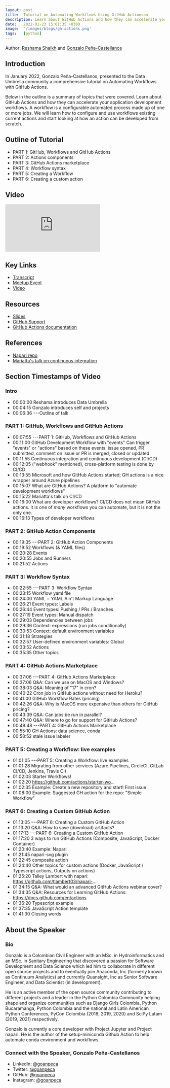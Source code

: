 ```yaml
---
layout: post
title:  Tutorial on Automating Workflows Using GitHub Actionson
description: Learn about GitHub Actions and how they can accelerate your application development workflows.
date:   2022-01-23 15:01:35 +0300
image:  '/images/blogs/gh-actions.png'
tags:   [python]
---
```


Author: [Reshama Shaikh](https://reshamas.github.io) and [Gonzalo Peña-Castellanos](https://twitter.com/goanpec)

## Introduction

In January 2022, Gonzalo Peña-Castellanos, presented to the Data Umbrella community a comprehensive tutorial on Automating Workflows with GitHub Actions.  

Below in the outline is a summary of topics that were covered. Learn about GitHub Actions and how they can accelerate your application development workflows. A workflow is a configurable automated process made up of one or more jobs. We will learn how to configure and use workflows existing current actions and start looking at how an action can be developed from scratch.

## Outline of Tutorial
- PART 1: GitHub, Workflows and GitHub Actions
- PART 2: Actions components
- PART 3: GitHub Actions marketplace
- PART 4: Workflow syntax
- PART 5: Creating a Workflow
- PART 6: Creating a custom action

## Video
<p>
<iframe src="https://www.youtube.com/embed/d48WGkePFq0" loading="lazy" frameborder="0" allowfullscreen></iframe>
</p>



## Key Links
- [Transcript](https://github.com/data-umbrella/event-transcripts/blob/main/2022/42-gonzalo-github-actions.md)
- [Meetup Event](https://www.meetup.com/data-umbrella/events/282772806/)
- [Video](https://youtu.be/d48WGkePFq0)

## Resources
- [Slides](https://bit.ly/github-workflows)
- [GitHub Support](https://support.github.com)
- [GitHub Actions documentation](https://docs.github.com/en/actions)

## References
- [Napari repo](https://github.com/tlambert03/napari-plugin-action)
- [Mariatta's talk on continuous integration](https://youtu.be/vLBr_AfomUY)

## Section Timestamps of Video

### Intro
- 00:00:00 Reshama introduces Data Umbrella
- 00:04:15 Gonzalo introduces self and projects
- 00:06:36 ---Outline of talk  


### PART 1: GitHub, Workflows and GitHub Actions
- 00:07:55 ---PART 1: GitHub, Workflows and GitHub Actions
- 00:11:00 GitHub Development Workflow with "events"
Can trigger "events" or "actions" based on these events: issue opened, PR submitted, comment on issue or PR is merged, closed or updated
- 00:11:55 Continuous integration and continuous development (CI/CD)
- 00:12:05 ("webhook" mentioned), cross-platform testing is done by CI/CD  
- 00:13:55 Microsoft and how GitHub Actions started; GH actions is a nice wrapper around Azure pipelines   
- 00:15:07 What are GitHub Actions? A platform to "automate development workflows"  
- 00:15:22 Mariatta's talk on CI/CD  
- 00:16:00 What are developer workflows?  CI/CD does not mean GitHub actions. It is one of *many* workflows you can automate, but it is not the only one.
- 00:16:13 Types of developer workflows

### PART 2: GitHub Action Components 
- 00:19:35 ---PART 2: GitHub Action Components  
- 00:19:52 Workflows (& YAML files)   
- 00:20:28 Events  
- 00:20:55 Jobs and Runners  
- 00:21:52 Actions  

### PART 3: Workflow Syntax
- 00:22:55 ---PART 3: Workflow Syntax  
- 00:23:15 Workflow yaml file 
- 00:24:00 YAML = YAML Ain't Markup Language   
- 00:26:21 Event types: Labels  
- 00:26:44 Event types: Pushing / PRs / Branches  
- 00:27:19 Event types: Manual dispatch  
- 00:29:03 Dependencies between jobs  
- 00:29:36 Context: expressions (run jobs conditionally)
- 00:30:53 Context: default environment variables
- 00:31:18 Strategies
- 00:32:57 User-defined environment variables: Global
- 00:33:52 Actions
- 00:35:35 Other topics

### PART 4: GitHub Actions Marketplace
- 00:37:06 ---PART 4: GitHub Actions Marketplace
- 00:37:06 Q&A: Can we use on MacOS and Windows?
- 00:38:03 Q&A: Meaning of "17" in cron?
- 00:40:22 Cron job in GitHub actions without need for Heroku?
- 00:41:00 GitHub Workflow Rates (pricing)
- 00:42:26 Q&A: Why is MacOS more expensive than others for GitHub pricing?
- 00:43:39 Q&A: Can jobs be run in parallel?
- 00:47:40 Q&A: Where to go for support for GitHub Actions?
- 00:49:48 ---PART 4: GitHub Actions Marketplace  
- 00:55:10 GH Actions: data science, conda
- 00:58:52 stale issue labeler

### PART 5: Creating a Workflow: live examples
- 01:01:05 ---PART 5: Creating a Workflow: live examples
- 01:01:28 Migrating from other services (Azure Pipelines, CircleCI, GitLab CI/CD, Jenkins, Travis CI)
- 01:02:03 Starter Workflows!
- 01:02:20 https://github.com/actions/starter-wo...
- 01:02:35 Example: Create a new repository and start! First issue
- 01:08:00 Example: Suggested GH action for the repo: "Simple Workflow"

### PART 6: Creating a Custom GitHub Action
- 01:13:05 ---PART 6: Creating a Custom GitHub Action
- 01:13:20 Q&A: How to save (download) artifacts?
- 01:17:13 ---PART 6: Creating a Custom GitHub Action
- 01:17:20 3 ways to run GitHub Actions (Composite, JavaScript, Docker Container)
- 01:20:40 Example: Napari
- 01:21:45 napari-svg plugin
- 01:22:45 composite action
- 01:24:40 Other topics for custom actions (Docker, JavaScript / Typescript actions, Outputs on actions)
- 01:25:20 Talley Lambert with napari: https://github.com/tlambert03/napari-...
- 01:34:15 Q&A: What would an advanced GitHub Actions webinar cover?
- 01:34:35 Q&A: Resources for Learning GitHub Actions: https://docs.github.com/en/actions
- 01:36:20 Typescript example
- 01:37:35 JavaScript Action template
- 01:41:30 Closing words  


## About the Speaker

### Bio
Gonzalo is a Colombian Civil Engineer with an MSc. in Hydroinformatics and an MSc. in Sanitary Engineering that discovered a passion for Software Development and Data Science which led him to collaborate in different open source projects and to eventually join Anaconda, Inc (formerly known as Continuum Analytics) and currently Quansight, Inc as Senior Software Engineer, and Data Scientist (in development). 

He is an active member of the open source community contributing to different projects and a leader in the Python Colombia Community helping shape and organize communities such as Django Girls Colombia, Python Bucaramanga, Python Colombia and the national and Latin American Python Conferences, PyCon Colombia (2018, 2019, 2020) and SciPy Latam (2019, 2021) respectively.

Gonzalo is currently a core developer with Project Jupyter and Project napari. He is the author of the setup-miniconda Github Action to help automate conda environment and workflows.

### Connect with the Speaker, Gonzalo Peña-Castellanos

- LinkedIn: [@goanpeca](https://www.linkedin.com/in/goanpeca)
- Twitter: [@goanpeca](https://twitter.com/goanpeca)
- GitHub: [@goanpeca](https://github.com/goanpeca)
- Instagram: [@goanpeca](https://www.instagram.com/goanpeca/?hl=en)